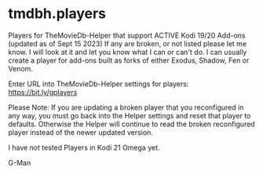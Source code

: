 # tmdbh.players

Players for TheMovieDb-Helper that support ACTIVE Kodi 19/20 Add-ons (updated as of Sept 15 2023) 
If any are broken, or not listed please let me know. I will look at it and let you know what I can or can't do. 
I can usually create a player for add-ons built as forks of either Exodus, Shadow, Fen or Venom.

Enter URL into TheMovieDb-Helper settings for players: https://bit.ly/gplayers

Please Note: If you are updating a broken player that you reconfigured in any way, you must go back into the Helper settings and reset that player to defaults. Otherwise the Helper will continue to read the broken reconfigured player instead of the newer updated version.  

I have not tested Players in Kodi 21 Omega yet.

G-Man